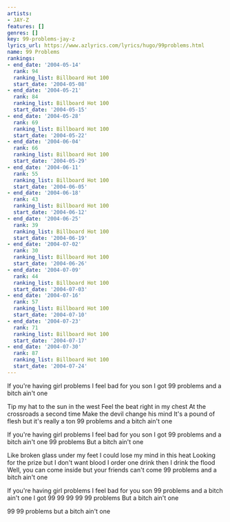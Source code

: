 ```yaml
---
artists:
- JAY-Z
features: []
genres: []
key: 99-problems-jay-z
lyrics_url: https://www.azlyrics.com/lyrics/hugo/99problems.html
name: 99 Problems
rankings:
- end_date: '2004-05-14'
  rank: 94
  ranking_list: Billboard Hot 100
  start_date: '2004-05-08'
- end_date: '2004-05-21'
  rank: 84
  ranking_list: Billboard Hot 100
  start_date: '2004-05-15'
- end_date: '2004-05-28'
  rank: 69
  ranking_list: Billboard Hot 100
  start_date: '2004-05-22'
- end_date: '2004-06-04'
  rank: 66
  ranking_list: Billboard Hot 100
  start_date: '2004-05-29'
- end_date: '2004-06-11'
  rank: 55
  ranking_list: Billboard Hot 100
  start_date: '2004-06-05'
- end_date: '2004-06-18'
  rank: 43
  ranking_list: Billboard Hot 100
  start_date: '2004-06-12'
- end_date: '2004-06-25'
  rank: 39
  ranking_list: Billboard Hot 100
  start_date: '2004-06-19'
- end_date: '2004-07-02'
  rank: 30
  ranking_list: Billboard Hot 100
  start_date: '2004-06-26'
- end_date: '2004-07-09'
  rank: 44
  ranking_list: Billboard Hot 100
  start_date: '2004-07-03'
- end_date: '2004-07-16'
  rank: 57
  ranking_list: Billboard Hot 100
  start_date: '2004-07-10'
- end_date: '2004-07-23'
  rank: 71
  ranking_list: Billboard Hot 100
  start_date: '2004-07-17'
- end_date: '2004-07-30'
  rank: 87
  ranking_list: Billboard Hot 100
  start_date: '2004-07-24'
---
```


If you're having girl problems I feel bad for you son
I got 99 problems and a bitch ain't one

Tip my hat to the sun in the west
Feel the beat right in my chest
At the crossroads a second time
Make the devil change his mind
It's a pound of flesh but it's really a ton
99 problems and a bitch ain't one

If you're having girl problems I feel bad for you son
I got 99 problems and a bitch ain't one
99 problems
But a bitch ain't one

Like broken glass under my feet
I could lose my mind in this heat
Looking for the prize but I don't want blood
I order one drink then I drink the flood
Well, you can come inside but your friends can't come
99 problems and a bitch ain't one

If you're having girl problems I feel bad for you son
99 problems and a bitch ain't one
I got 99
99
99
99
99 problems
But a bitch ain't one

99
99 problems but a bitch ain't one



